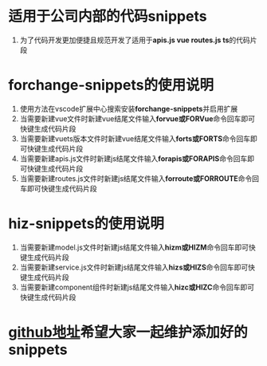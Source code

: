 # 适用于公司内部的代码snippets
1. 为了代码开发更加便捷且规范开发了适用于**apis.js vue routes.js ts**的代码片段
# forchange-snippets的使用说明
1. 使用方法在vscode扩展中心搜索安装**forchange-snippets**并启用扩展
2. 当需要新建vue文件时新建vue结尾文件输入**forvue或FORVue**命令回车即可快键生成代码片段
3. 当需要新建vuets版本文件时新建vue结尾文件输入**forts或FORTS**命令回车即可快键生成代码片段
4. 当需要新建apis.js文件时新建js结尾文件输入**forapis或FORAPIS**命令回车即可快键生成代码片段
5. 当需要新建routes.js文件时新建js结尾文件输入**forroute或FORROUTE**命令回车即可快键生成代码片段
# hiz-snippets的使用说明
1. 当需要新建model.js文件时新建js结尾文件输入**hizm或HIZM**命令回车即可快键生成代码片段
2. 当需要新建service.js文件时新建js结尾文件输入**hizs或HIZS**命令回车即可快键生成代码片段
3. 当需要新建component组件时新建js结尾文件输入**hizc或HIZC**命令回车即可快键生成代码片段
# [github地址](https://github.com/IrvingBryant/forchange-snippets)希望大家一起维护添加好的snippets

